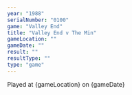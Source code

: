 ```yaml
---
year: "1988"
serialNumber: "0100" 
game: "Valley End"
title: "Valley End v The Min"
gameLocation: ""
gameDate: ""
result: ""
resultType: ""
type: "game"
---
```


Played at {gameLocation} on {gameDate} 